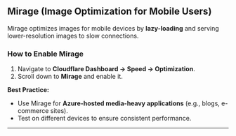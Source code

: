 
## **Mirage (Image Optimization for Mobile Users)**
Mirage optimizes images for mobile devices by **lazy-loading** and serving lower-resolution images to slow connections.

### **How to Enable Mirage**
1. Navigate to **Cloudflare Dashboard → Speed → Optimization**.
2. Scroll down to **Mirage** and enable it.

**Best Practice:**
- Use Mirage for **Azure-hosted media-heavy applications** (e.g., blogs, e-commerce sites).
- Test on different devices to ensure consistent performance.

---
